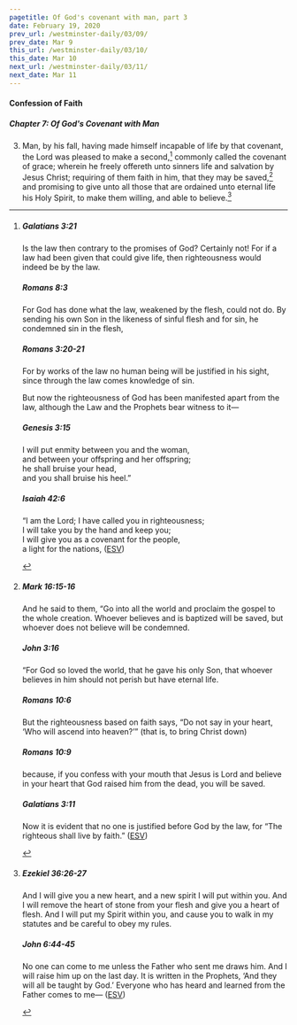 ```yaml
---
pagetitle: Of God's covenant with man, part 3
date: February 19, 2020
prev_url: /westminster-daily/03/09/
prev_date: Mar 9
this_url: /westminster-daily/03/10/
this_date: Mar 10
next_url: /westminster-daily/03/11/
next_date: Mar 11
---
```


#### Confession of Faith

##### Chapter 7: Of God's Covenant with Man

3. Man, by his fall, having made himself incapable of life by that covenant, the Lord was pleased to make a second,[^fnref:wcf1] commonly called the covenant of grace; wherein he freely offereth unto sinners life and salvation by Jesus Christ; requiring of them faith in him, that they may be saved,[^fnref:wcf2] and promising to give unto all those that are ordained unto eternal life his Holy Spirit, to make them willing, and able to believe.[^fnref:wcf3]

[^fnref:wcf1]: <div class="esv"><h5>Galatians 3:21</h5> <div class="esv-text"><p id="p48003021.01-1">Is the law then contrary to the promises of God? Certainly not! For if a law had been given that could give life, then righteousness would indeed be by the law.</p> </div><h5>Romans 8:3</h5> <div class="esv-text"><p id="p45008003.01-2">For God has done what the law, weakened by the flesh, could not do. By sending his own Son in the likeness of sinful flesh and for sin, he condemned sin in the flesh,</p> </div><h5>Romans 3:20-21</h5> <div class="esv-text"><p id="p45003020.01-3">For by works of the law no human being will be justified in his sight, since through the law comes knowledge of sin.</p>   <p id="p45003021.07-3">But now the righteousness of God has been manifested apart from the law, although the Law and the Prophets bear witness to it&#8212;</p> </div><h5>Genesis 3:15</h5> <div class="esv-text"><div class="block-indent"> <p class="line-group" id="p01003015.01-4">I will put enmity between you and the woman,<br /> <span class="indent"></span>and between your offspring and her offspring;<br /> he shall bruise your head,<br /> <span class="indent"></span>and you shall bruise his heel.&#8221;</p> </div> </div><h5>Isaiah 42:6</h5> <div class="esv-text"><div class="block-indent"> <p class="line-group" id="p23042006.01-5">&#8220;I am the <span class="small-caps">Lord</span>; I have called you in righteousness;<br /> <span class="indent"></span>I will take you by the hand and keep you;<br /> I will give you as a covenant for the people,<br /> <span class="indent"></span>a light for the nations,  (<a href="http://www.esv.org" class="copyright">ESV</a>)</p> </div> </div> </div>

[^fnref:wcf2]: <div class="esv"><h5>Mark 16:15-16</h5> <div class="esv-text"><p id="p41016015.01-1">And he said to them, <span class="woc">&#8220;Go into all the world and proclaim the gospel to the whole creation.</span> <span class="woc">Whoever believes and is baptized will be saved, but whoever does not believe will be condemned.</span></p> </div><h5>John 3:16</h5> <div class="esv-text"> <p id="p43003016.07-2"><span class="woc">&#8220;For God so loved the world, that he gave his only Son, that whoever believes in him should not perish but have eternal life.</span></p> </div><h5>Romans 10:6</h5> <div class="esv-text"><p id="p45010006.01-3">But the righteousness based on faith says, &#8220;Do not say in your heart, &#8216;Who will ascend into heaven?&#8217;&#8221; (that is, to bring Christ down)</p> </div><h5>Romans 10:9</h5> <div class="esv-text"><p id="p45010009.01-4">because, if you confess with your mouth that Jesus is Lord and believe in your heart that God raised him from the dead, you will be saved.</p> </div><h5>Galatians 3:11</h5> <div class="esv-text"><p id="p48003011.01-5">Now it is evident that no one is justified before God by the law, for &#8220;The righteous shall live by faith.&#8221;  (<a href="http://www.esv.org" class="copyright">ESV</a>)</p> </div> </div>

[^fnref:wcf3]: <div class="esv"><h5>Ezekiel 36:26-27</h5> <div class="esv-text"><p id="p26036026.01-1">And I will give you a new heart, and a new spirit I will put within you. And I will remove the heart of stone from your flesh and give you a heart of flesh. And I will put my Spirit within you, and cause you to walk in my statutes and be careful to obey my rules.</p> </div><h5>John 6:44-45</h5> <div class="esv-text"><p id="p43006044.01-2"><span class="woc">No one can come to me unless the Father who sent me draws him. And I will raise him up on the last day.</span> <span class="woc">It is written in the Prophets, &#8216;And they will all be taught by God.&#8217; Everyone who has heard and learned from the Father comes to me&#8212;</span>  (<a href="http://www.esv.org" class="copyright">ESV</a>)</p> </div> </div>

